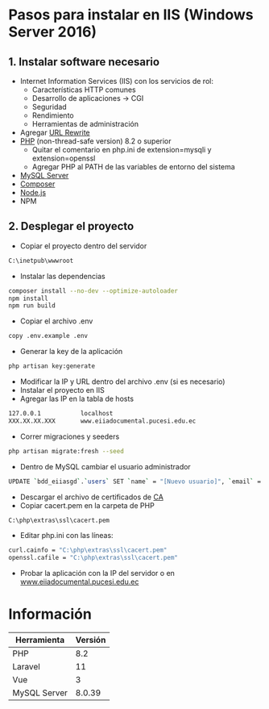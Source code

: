 # Pasos para instalar en IIS (Windows Server 2016)
## 1. Instalar software necesario
- Internet Information Services (IIS) con los servicios de rol:
  - Características HTTP comunes
  - Desarrollo de aplicaciones -> CGI
  - Seguridad
  - Rendimiento
  - Herramientas de administración
- Agregar [URL Rewrite](https://www.iis.net/downloads/microsoft/url-rewrite)
- [PHP](https://windows.php.net/download/) (non-thread-safe version) 8.2 o superior
  - Quitar el comentario en php.ini de extension=mysqli y extension=openssl
  - Agregar PHP al PATH de las variables de entorno del sistema
- [MySQL Server](https://dev.mysql.com/downloads/mysql/8.0.html?os=2)
- [Composer](https://getcomposer.org/download/)
- [Node.js](https://nodejs.org/en/download)
- NPM

## 2. Desplegar el proyecto
- Copiar el proyecto dentro del servidor
```sh
C:\inetpub\wwwroot
```
- Instalar las dependencias
```sh
composer install --no-dev --optimize-autoloader
npm install
npm run build
```
- Copiar el archivo .env
```sh
copy .env.example .env
```
- Generar la key de la aplicación
```sh
php artisan key:generate
```
- Modificar la IP y URL dentro del archivo .env (si es necesario)
- Instalar el proyecto en IIS
- Agregar las IP en la tabla de hosts
```sh
127.0.0.1           localhost     
XXX.XX.XX.XXX       www.eiiadocumental.pucesi.edu.ec
```
- Correr migraciones y seeders
```sh
php artisan migrate:fresh --seed
```
- Dentro de MySQL cambiar el usuario administrador
```sh
UPDATE `bdd_eiiasgd`.`users` SET `name` = "[Nuevo usuario]", `email` = "[Nuevo email@pucesi.edu.ec]"  WHERE `id` = 1;
```
- Descargar el archivo de certificados de [CA](https://curl.se/ca/cacert.pem)
- Copiar cacert.pem en la carpeta de PHP
```sh
C:\php\extras\ssl\cacert.pem
```
- Editar php.ini con las líneas:
```sh
curl.cainfo = "C:\php\extras\ssl\cacert.pem"
openssl.cafile = "C:\php\extras\ssl\cacert.pem"
```
- Probar la aplicación con la IP del servidor o en www.eiiadocumental.pucesi.edu.ec

# Información
| Herramienta | Versión |
| ------ | ------ |
| PHP | 8.2 |
| Laravel | 11 |
| Vue | 3 |
| MySQL Server | 8.0.39 |


